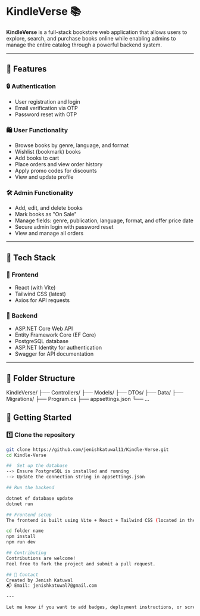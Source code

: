# KindleVerse 📚

**KindleVerse** is a full-stack bookstore web application that allows users to explore, search, and purchase books online while enabling admins to manage the entire catalog through a powerful backend system.

---

## 🌟 Features

### 🔒 Authentication
- User registration and login
- Email verification via OTP
- Password reset with OTP

### 🛍️ User Functionality
- Browse books by genre, language, and format
- Wishlist (bookmark) books
- Add books to cart
- Place orders and view order history
- Apply promo codes for discounts
- View and update profile

### 🛠️ Admin Functionality
- Add, edit, and delete books
- Mark books as "On Sale"
- Manage fields: genre, publication, language, format, and offer price date
- Secure admin login with password reset
- View and manage all orders

---

## 🧱 Tech Stack

### 🔹 Frontend
- React (with Vite)
- Tailwind CSS (latest)
- Axios for API requests

### 🔹 Backend
- ASP.NET Core Web API
- Entity Framework Core (EF Core)
- PostgreSQL database
- ASP.NET Identity for authentication
- Swagger for API documentation

---

## 📁 Folder Structure

KindleVerse/
├── Controllers/
├── Models/
├── DTOs/
├── Data/
├── Migrations/
├── Program.cs
├── appsettings.json
└── ...

## 🚀 Getting Started

### 1️⃣ Clone the repository

```bash
git clone https://github.com/jenishkatuwal11/Kindle-Verse.git
cd Kindle-Verse

##  Set up the database
--> Ensure PostgreSQL is installed and running
--> Update the connection string in appsettings.json

## Run the backend

dotnet ef database update
dotnet run

## Frontend setup
The frontend is built using Vite + React + Tailwind CSS (located in the pages folder):

cd folder name
npm install
npm run dev

## Contributing
Contributions are welcome!
Feel free to fork the project and submit a pull request.

## 📧 Contact
Created by Jenish Katuwal
📬 Email: jenishkatuwal7@gmail.com

---

Let me know if you want to add badges, deployment instructions, or screenshots — I can update the README accordingly.
